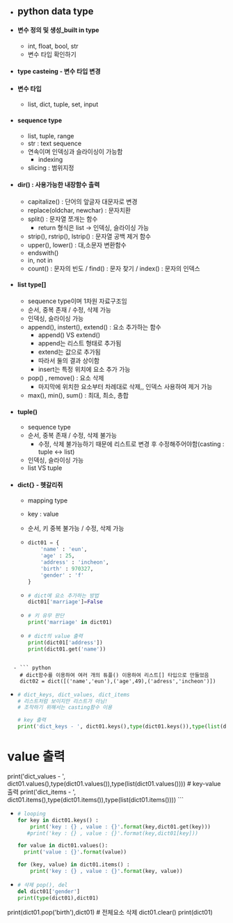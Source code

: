 - ## python data type

- #### 변수 정의 및 생성_built in type

  - int, float, bool, str 
  - 변수 타입 확인하기

- #### type casteing - 변수 타입 변경

- #### 변수 타입

  - list, dict, tuple, set, input

- #### sequence type
  - list, tuple, range
  - str : text sequence
  - 연속이며 인덱싱과 슬라이싱이 가능함
    - indexing 
  - slicing : 범위지정
  
- #### dir() : 사용가능한 내장함수 출력
	
	- capitalize() : 단어의 앞글자 대문자로 변경
	- replace(oldchar, newchar) : 문자치환
	- split() : 문자열 쪼개는 함수
	  - return 형식은 list -> 인덱싱, 슬라이싱 가능
	- strip(), rstrip(), lstrip() : 문자열 공백 제거 함수
	- upper(),  lower() : 대,소문자 변환함수
	- endswith()
	- in, not in
	- count() : 문자의 빈도 / find() : 문자 찾기 / index() : 문자의 인덱스
	
- #### list type[]
	- sequence type이며 1차원 자료구조임
	- 순서, 중복 존재 / 수정, 삭제 가능
	- 인덱싱, 슬라이싱 가능
	- append(), instert(), extend() : 요소 추가하는 함수
		- append() VS extend()
		- append는 리스트 형태로 추가됨
		- extend는 값으로 추가됨
		- 따라서 둘의 결과 상이함
		- insert는 특정 위치에 요소 추가 가능
	- pop() , remove() : 요소 삭제
		- 마지막에 위치한 요소부터 차례대로 삭제,, 인덱스 사용하여 제거 가능
	- max(), min(), sum() : 최대, 최소, 총합
	
- #### tuple()
	- sequence type
	- 순서, 중복 존재 / 수정, 삭제 불가능
		- 수정, 삭제 불가능하기 때문에 리스트로 변경 후 수정해주어야함(casting : tuple <-> list)
	- 인덱싱, 슬라이싱 가능
	- list VS tuple
	
- #### dict{} - 헷갈리쥐
  - mapping type

  - key : value

  - 순서, 키 중복 불가능 / 수정, 삭제 가능

  - ```python
    dict01 = {
        'name' : 'eun',
        'age' : 25,
        'address' : 'incheon',
        'birth' : 970327,
        'gender' : 'f'
    }
    ```

  - ``` python
    # dict에 요소 추가하는 방법
    dict01['marriage']=False
    ```

  - ```python
    # 키 유무 판단
    print('marriage' in dict01)
    ```

  - ```python
    # dict의 value 출력
    print(dict01['address'])
    print(dict01.get('name'))
```
    
  - ``` python
    # dict함수를 이용하여 여러 개의 튜플() 이용하여 리스트[] 타입으로 만들었음
    dict02 = dict([('name','eun'),('age',49),('adress','incheon')])
  ```
  
  - ```python
    # dict_keys, dict_values, dict_items
    # 리스트처럼 보이지만 리스트가 아님!
    # 조작하기 위해서는 casting함수 이용
    
    # key 출력
    print('dict_keys - ', dict01.keys(),type(dict01.keys()),type(list(dict01.keys())))
  # value 출력
  print('dict_values - ', dict01.values(),type(dict01.values()),type(list(dict01.values())))
    # key-value 출력
    print('dict_items - ', dict01.items(),type(dict01.items()),type(list(dict01.items())))
    ```
    
  - ````python
    # looping
    for key in dict01.keys() :
        print('key : {} , value : {}'.format(key,dict01.get(key)))
       #print('key : {} , value : {}'.format(key,dict01[key]))
    
    for value in dict01.values():
      print('value : {}'.format(value))
    
    for (key, value) in dict01.items() :
        print('key : {} , value : {}'.format(key, value))
    ````
  
  - ``` python
    # 삭제 pop(), del
    del dict01['gender']
    print(type(dict01),dict01)
  print(dict01.pop('birth'),dict01)
    # 전체요소 삭제
  dict01.clear()
    print(dict01)
  ```
  
  
  

  

  

  

  

  

  

  

  
  
  
  
  
  

